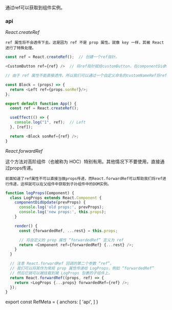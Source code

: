 通过ref可以获取到组件实例。

### api

_React.createRef_

`ref 属性将不会透传下去。这是因为 ref 不是 prop 属性。就像 key 一样，其被 React 进行了特殊处理。`

``` js
const ref = React.createRef();  // 创建一个ref指针。

<CustomButton ref={ref} />  // 将ref指针赋给customButton，在componentDidMount（Dom构建完成）之后，ref指针指向 CustomButton
```

``` js
// 由于 ref 属性不能直接透传。所以我们可以通过一个自定义命名的customNameRef将ref传下去。

const Block = (props) => {
  return <Left ref={props.sonRef}/>;
};

export default function App() {
  const ref = React.createRef();

  useEffect(() => {
    console.log("1", ref);  // Left
  }, [ref]);

  return <Block sonRef={ref} />;
}
```

_React.forwardRef_

这个方法对高阶组件（也被称为 HOC）特别有用。其他情况下不要使用，直接通过props传递。

`前面知道了ref属性不可以直接当做props传递，而React.forwardRef可以帮助我们将ref进行传递，这样就可以在父组件中获取到子孙组件中的DOM实例。`

``` js
function logProps(Component) {
  class LogProps extends React.Component {
    componentDidUpdate(prevProps) {
      console.log('old props:', prevProps);
      console.log('new props:', this.props);
    }

    render() {
      const {forwardedRef, ...rest} = this.props;

      // 将自定义的 prop 属性 “forwardedRef” 定义为 ref
      return <Component ref={forwardedRef} {...rest} />;
    }
  }

  // 注意 React.forwardRef 回调的第二个参数 “ref”。
  // 我们可以将其作为常规 prop 属性传递给 LogProps，例如 “forwardedRef”
  // 然后它就可以被挂载到被 LogProps 包裹的子组件上。
  return React.forwardRef((props, ref) => {
    return <LogProps {...props} forwardedRef={ref} />;
  });
}
```

export const RefMeta = {
  anchors: [
    'api',
  ]
}